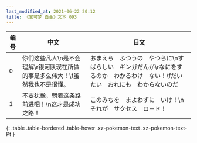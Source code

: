 ```yaml
---
last_modified_at: 2021-06-22 20:12
title: 《宝可梦 白金》文本 093
---
```

| 编号 | 中文 | 日文 |
| ---- | ---- | ---- |
| 0 | 你们这些凡人\n是不会理解\r银河队现在所做的事是多么伟大！\f虽然我也不是很懂。 | おまえら　ふつうの　やつらに\nすばらしい　ギンガだんが\rなにをするのか　わかるわけ　ない！\fだいたい　おれにも　わからないのだ |
| 1 | 不要犹豫，朝着这条路前进吧！\n这才是成功之路！ | このみちを　まよわずに　いけ！\nそれが　サクセス　ロ－ド！ |
{: .table .table-bordered .table-hover .xz-pokemon-text .xz-pokemon-text-Pt }